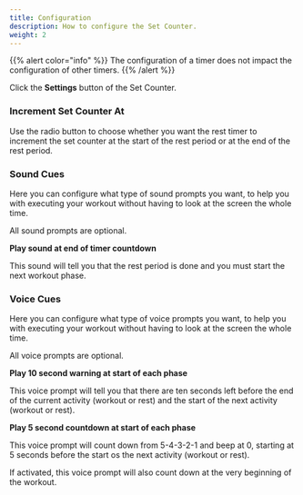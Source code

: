 ```yaml
---
title: Configuration
description: How to configure the Set Counter.
weight: 2
---
```


{{% alert  color="info" %}}
The configuration of a timer does not impact the configuration of other
timers.
{{% /alert %}}

Click the **Settings** button of the Set Counter.

### **Increment Set Counter At**

Use the radio button to choose whether you want the rest timer to increment the
set counter at the start of the rest period or at the end of the rest period.

### **Sound Cues**

Here you can configure what type of sound prompts you want, to help you with
executing your workout without having to look at the screen the whole time.

All sound prompts are optional.

**Play sound at end of timer countdown**

This sound will tell you that the rest period is done and you must start the
next workout phase.

### **Voice Cues**

Here you can configure what type of voice prompts you want, to help you with
executing your workout without having to look at the screen the whole time.

All voice prompts are optional.

**Play 10 second warning at start of each phase**

This voice prompt will tell you that there are ten seconds left before the end
of the current activity (workout or rest) and the start of the next activity
(workout or rest).

**Play 5 second countdown at start of each phase**

This voice prompt will count down from 5-4-3-2-1 and beep at 0, starting at 5
seconds before the start os the next activity (workout or rest).

If activated, this voice prompt will also count down at the very beginning of
the workout.
